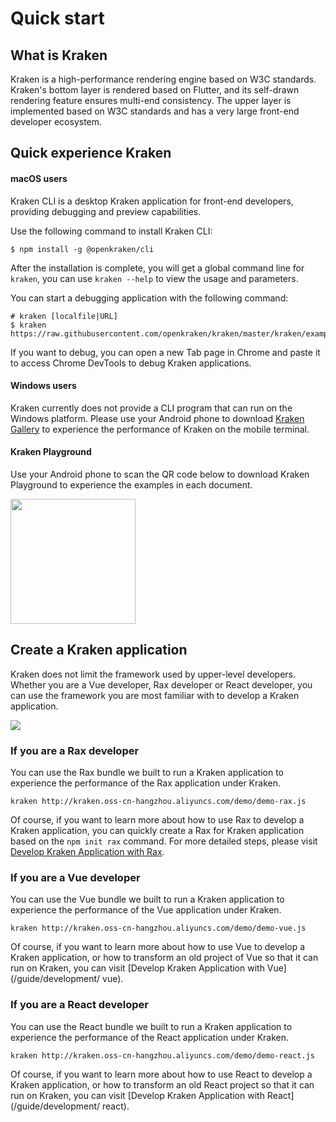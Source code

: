 # Quick start

## What is Kraken

Kraken is a high-performance rendering engine based on W3C standards. Kraken's bottom layer is rendered based on Flutter, and its self-drawn rendering feature ensures multi-end consistency. The upper layer is implemented based on W3C standards and has a very large front-end developer ecosystem.

## Quick experience Kraken

#### macOS users

Kraken CLI is a desktop Kraken application for front-end developers, providing debugging and preview capabilities.

Use the following command to install Kraken CLI:

```shell
$ npm install -g @openkraken/cli
```

After the installation is complete, you will get a global command line for `kraken`, you can use `kraken --help` to view the usage and parameters.

You can start a debugging application with the following command:

```shell
# kraken [localfile|URL]
$ kraken https://raw.githubusercontent.com/openkraken/kraken/master/kraken/example/assets/bundle.js
```

If you want to debug, you can open a new Tab page in Chrome and paste it to access Chrome DevTools to debug Kraken applications.

#### Windows users

Kraken currently does not provide a CLI program that can run on the Windows platform. Please use your Android phone to download [Kraken Gallery](https://github.com/openkraken/gallery) to experience the performance of Kraken on the mobile terminal.

#### Kraken Playground

Use your Android phone to scan the QR code below to download Kraken Playground to experience the examples in each document.

<img src="https://img.alicdn.com/imgextra/i3/O1CN01FGQcF91hKD7T5drVR_!!6000000004258-2-tps-400-400.png" width="200px"></img>

## Create a Kraken application

Kraken does not limit the framework used by upper-level developers. Whether you are a Vue developer, Rax developer or React developer, you can use the framework you are most familiar with to develop a Kraken application.

![](https://img.alicdn.com/imgextra/i1/O1CN017l9JYV1HHIam1kLgC_!!6000000000732-2-tps-1097-263.png)

### If you are a Rax developer

You can use the Rax bundle we built to run a Kraken application to experience the performance of the Rax application under Kraken.

```shell
kraken http://kraken.oss-cn-hangzhou.aliyuncs.com/demo/demo-rax.js
```

Of course, if you want to learn more about how to use Rax to develop a Kraken application, you can quickly create a Rax for Kraken application based on the `npm init rax` command. For more detailed steps, please visit [Develop Kraken Application with Rax](/guide/development/rax).

### If you are a Vue developer

You can use the Vue bundle we built to run a Kraken application to experience the performance of the Vue application under Kraken.

```shell
kraken http://kraken.oss-cn-hangzhou.aliyuncs.com/demo/demo-vue.js
```

Of course, if you want to learn more about how to use Vue to develop a Kraken application, or how to transform an old project of Vue so that it can run on Kraken, you can visit [Develop Kraken Application with Vue](/guide/development/ vue).

### If you are a React developer

You can use the React bundle we built to run a Kraken application to experience the performance of the React application under Kraken.

```shell
kraken http://kraken.oss-cn-hangzhou.aliyuncs.com/demo/demo-react.js
```

Of course, if you want to learn more about how to use React to develop a Kraken application, or how to transform an old React project so that it can run on Kraken, you can visit [Develop Kraken Application with React](/guide/development/ react).

